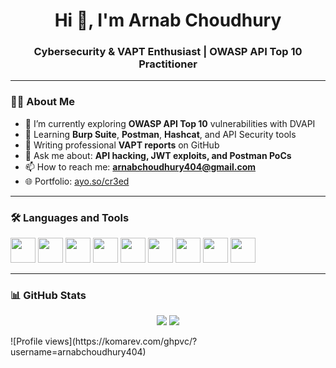 <h1 align="center">Hi 👋, I'm Arnab Choudhury</h1>
<h3 align="center">Cybersecurity & VAPT Enthusiast | OWASP API Top 10 Practitioner</h3>

---

### 👨‍💻 About Me

- 🔭 I’m currently exploring **OWASP API Top 10** vulnerabilities with DVAPI
- 🧠 Learning **Burp Suite**, **Postman**, **Hashcat**, and API Security tools
- 📝 Writing professional **VAPT reports** on GitHub
- 💬 Ask me about: **API hacking, JWT exploits, and Postman PoCs**
- 📫 How to reach me: **arnabchoudhury404@gmail.com**
- 🌐 Portfolio: [ayo.so/cr3ed](https://ayo.so/cr3ed)

---

### 🛠️ Languages and Tools

<p align="left">
  <img src="https://cdn.jsdelivr.net/gh/devicons/devicon/icons/javascript/javascript-original.svg" width="40" />
  <img src="https://cdn.jsdelivr.net/gh/devicons/devicon/icons/python/python-original.svg" width="40" />
  <img src="https://cdn.jsdelivr.net/gh/devicons/devicon/icons/java/java-original.svg" width="40" />
  <img src="https://www.vectorlogo.zone/logos/postman/postman-icon.svg" width="40" />
  <img src="https://www.vectorlogo.zone/logos/getpostman/getpostman-icon.svg" width="40" />
  <img src="https://seeklogo.com/images/B/burp-suite-logo-B5E6C7D678-seeklogo.com.png" width="40" />
  <img src="https://upload.wikimedia.org/wikipedia/commons/0/0f/Gnu-bash-logo.svg" width="40" />
  <img src="https://upload.wikimedia.org/wikipedia/commons/a/a7/React-icon.svg" width="40" />
  <img src="https://upload.wikimedia.org/wikipedia/commons/3/3f/Git_icon.svg" width="40" />
</p>

---

### 📊 GitHub Stats

<p align="center">
  <img src="https://github-readme-stats.vercel.app/api?username=arnabchoudhury404&show_icons=true&theme=tokyonight" />
  <img src="https://github-readme-stats.vercel.app/api/top-langs/?username=arnabchoudhury404&layout=compact&theme=tokyonight" />
</p>
![Profile views](https://komarev.com/ghpvc/?username=arnabchoudhury404)


<!--
**arnabchoudhury404/arnabchoudhury404** is a ✨ _special_ ✨ repository because its `README.md` (this file) appears on your GitHub profile.

Here are some ideas to get you started:

- 🔭 I’m currently working on ...
- 🌱 I’m currently learning ...
- 👯 I’m looking to collaborate on ...
- 🤔 I’m looking for help with ...
- 💬 Ask me about ...
- 📫 How to reach me: ...
- 😄 Pronouns: ...
- ⚡ Fun fact: ...
-->
